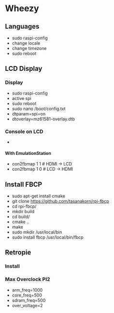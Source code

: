 # Wheezy


## Languages
- sudo raspi-config
- change locale
- change timezone
- sudo reboot

## LCD Display

### Display
- sudo raspi-config
- active spi
- sudo reboot
- sudo nano /boot/config.txt
- dtparam=spi=on
- dtoverlay=mz61581-overlay.dtb

### Console on LCD
- 
#### With EmulationStation
- con2fbmap 1 1 # HDMI -> LCD
- con2fbmap 1 0 # LCD -> HDMI

## Install FBCP
- sudo apt-get install cmake
- git clone https://github.com/tasanakorn/rpi-fbcp
- cd rpi-fbcp/
- mkdir build
- cd build/
- cmake ..
- make
- sudo mkdir /usr/local/bin
- sudo install fbcp /usr/local/bin/fbcp

## Retropie

### Install

### Max Overclock PI2
- arm_freq=1000
- core_freq=500
- sdram_freq=500
- over_voltage=2
